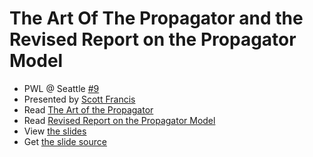 # The Art Of The Propagator and the Revised Report on the Propagator Model

- PWL @ Seattle [#9](https://www.meetup.com/Papers-We-Love-Seattle/events/)
- Presented by [Scott Francis](http://www.kurokoproject.com)
- Read [The Art of the Propagator](http://dspace.mit.edu/handle/1721.1/44215)
- Read [Revised Report on the Propagator Model](http://groups.csail.mit.edu/mac/users/gjs/propagators/)
- View [the slides](https://github.com/papers-we-love/seattle/blob/master/art-of-the-propagator/slides.pdf)
- Get [the slide source](https://github.com/papers-we-love/seattle/blob/master/art-of-the-propagator/slides.rkt)
